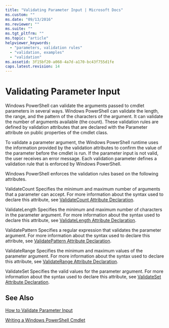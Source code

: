 ```yaml
---
title: "Validating Parameter Input | Microsoft Docs"
ms.custom: ""
ms.date: "09/13/2016"
ms.reviewer: ""
ms.suite: ""
ms.tgt_pltfrm: ""
ms.topic: "article"
helpviewer_keywords:
  - "parameters, validation rules"
  - "validation, examples"
  - "validation"
ms.assetid: 3f15bf20-a068-4a7d-a170-bc43f755d1fe
caps.latest.revision: 14
---
```

# Validating Parameter Input

Windows PowerShell can validate the arguments passed to cmdlet parameters in several ways. Windows PowerShell can validate the length, the range, and the pattern of the characters of the argument. It can validate the number of arguments available (the count). These validation rules are defined by validation attributes that are declared with the Parameter attribute on public properties of the cmdlet class.

To validate a parameter argument, the Windows PowerShell runtime uses the information provided by the validation attributes to confirm the value of the parameter before the cmdlet is run. If the parameter input is not valid, the user receives an error message. Each validation parameter defines a validation rule that is enforced by Windows PowerShell.

Windows PowerShell enforces the validation rules based on the following attributes.

ValidateCount
Specifies the minimum and maximum number of arguments that a parameter can accept. For more information about the syntax used to declare this attribute, see [ValidateCount Attribute Declaration](./validatecount-attribute-declaration.md).

ValidateLength
Specifies the minimum and maximum number of characters in the parameter argument. For more information about the syntax used to declare this attribute, see [ValidateLength Attribute Declaration](./validatelength-attribute-declaration.md).

ValidatePattern
Specifies a regular expression that validates the parameter argument. For more information about the syntax used to declare this attribute, see [ValidatePattern Attribute Declaration](./validatepattern-attribute-declaration.md).

ValidateRange
Specifies the minimum and maximum values of the parameter argument. For more information about the syntax used to declare this attribute, see [ValidateRange Attribute Declaration](./validaterange-attribute-declaration.md).

ValidateSet
Specifies the valid values for the parameter argument. For more information about the syntax used to declare this attribute, see [ValidateSet Attribute Declaration](./validateset-attribute-declaration.md).

## See Also

[How to Validate Parameter Input](./how-to-validate-parameter-input.md)

[Writing a Windows PowerShell Cmdlet](./writing-a-windows-powershell-cmdlet.md)
